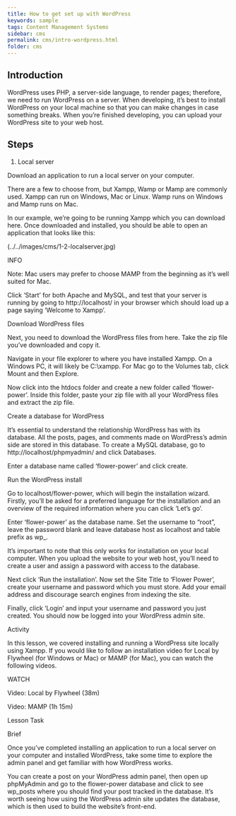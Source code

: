 ```yaml
---
title: How to get set up with WordPress
keywords: sample
tags: Content Management Systems
sidebar: cms
permalink: cms/intro-wordpress.html
folder: cms
---
```

## Introduction 

WordPress uses PHP, a server-side language, to render pages; therefore, we need to run WordPress on a server. When developing, it’s best to install WordPress on your local machine so that you can make changes in case something breaks. When you’re finished developing, you can upload your WordPress site to your web host. 

## Steps 

1. Local server 

Download an application to run a local server on your computer. 
 
There are a few to choose from, but Xampp, Wamp or Mamp are commonly used. Xampp can run on Windows, Mac or Linux. Wamp runs on Windows and Mamp runs on Mac. 
 
In our example, we’re going to be running Xampp which you can download here. Once downloaded and installed, you should be able to open an application that looks like this: 

(../../images/cms/1-2-localserver.jpg)

INFO 
 
Note: Mac users may prefer to choose MAMP from the beginning as it’s well suited for Mac. 

 

Click ‘Start’ for both Apache and MySQL, and test that your server is running by going to http://localhost/ in your browser which should load up a page saying ‘Welcome to Xampp’. 

Download WordPress files 

Next, you need to download the WordPress files from here. Take the zip file you’ve downloaded and copy it. 
 
Navigate in your file explorer to where you have installed Xampp. On a Windows PC, it will likely be C:\xampp. For Mac go to the Volumes tab, click Mount and then Explore. 

 

Now click into the htdocs folder and create a new folder called ‘flower-power’. Inside this folder, paste your zip file with all your WordPress files and extract the zip file. 

 

Create a database for WordPress 

It’s essential to understand the relationship WordPress has with its database. All the posts, pages, and comments made on WordPress’s admin side are stored in this database. To create a MySQL database, go to http://localhost/phpmyadmin/ and click Databases. 

 

Enter a database name called ‘flower-power’ and click create. 

Run the WordPress install 

Go to localhost/flower-power, which will begin the installation wizard. Firstly, you’ll be asked for a preferred language for the installation and an overview of the required information where you can click ‘Let’s go’. 
 
Enter ‘flower-power’ as the database name. Set the username to “root”, leave the password blank and leave database host as localhost and table prefix as wp_. 

 

It’s important to note that this only works for installation on your local computer. When you upload the website to your web host, you’ll need to create a user and assign a password with access to the database. 
 
Next click ‘Run the installation’. Now set the Site Title to ‘Flower Power’, create your username and password which you must store. Add your email address and discourage search engines from indexing the site. 
 
Finally, click ‘Login’ and input your username and password you just created. You should now be logged into your WordPress admin site. 

 

Activity 

In this lesson, we covered installing and running a WordPress site locally using Xampp. If you would like to follow an installation video for Local by Flywheel (for Windows or Mac) or MAMP (for Mac), you can watch the following videos. 

 

WATCH 
 
Video: Local by Flywheel (38m)  
 
Video: MAMP (1h 15m) 

Lesson Task 

Brief 

Once you’ve completed installing an application to run a local server on your computer and installed WordPress, take some time to explore the admin panel and get familiar with how WordPress works. 
 
You can create a post on your WordPress admin panel, then open up phpMyAdmin and go to the flower-power database and click to see wp_posts where you should find your post tracked in the database. It’s worth seeing how using the WordPress admin site updates the database, which is then used to build the website’s front-end. 